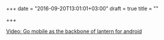 +++
date = "2016-09-20T13:01:01+03:00"
draft = true
title = ""

+++

<p><a href="/stories/1038">Video: Go mobile as the backbone of lantern for android </a></p>
